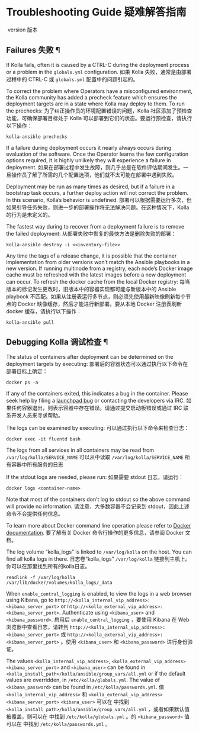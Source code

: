 # Troubleshooting Guide 疑难解答指南

​        version 版本              



## Failures 失败 ¶

If Kolla fails, often it is caused by a CTRL-C during the deployment process or a problem in the `globals.yml` configuration.
如果 Kolla 失败，通常是由部署过程中的 CTRL-C 或 `globals.yml` 配置中的问题引起的。

To correct the problem where Operators have a misconfigured environment, the Kolla community has added a precheck feature which ensures the deployment targets are in a state where Kolla may deploy to them. To run the prechecks:
为了纠正操作员的环境配置错误的问题，Kolla 社区添加了预检查功能，可确保部署目标处于 Kolla 可以部署到它们的状态。要运行预检查，请执行以下操作：

```
kolla-ansible prechecks
```

If a failure during deployment occurs it nearly always occurs during evaluation of the software. Once the Operator learns the few configuration options required, it is highly unlikely they will experience a failure in deployment.
如果在部署过程中发生故障，则几乎总是在软件评估期间发生。一旦操作员了解了所需的几个配置选项，他们就不太可能在部署中遇到失败。

Deployment may be run as many times as desired, but if a failure in a bootstrap task occurs, a further deploy action will not correct the problem. In this scenario, Kolla’s behavior is undefined.
部署可以根据需要运行多次，但如果引导任务失败，则进一步的部署操作将无法解决问题。在这种情况下，Kolla 的行为是未定义的。

The fastest way during to recover from a deployment failure is to remove the failed deployment:
从部署失败中恢复的最快方法是删除失败的部署：

```
kolla-ansible destroy -i <<inventory-file>>
```

Any time the tags of a release change, it is possible that the container implementation from older versions won’t match the Ansible playbooks in a new version. If running multinode from a registry, each node’s Docker image cache must be refreshed with the latest images before a new deployment can occur. To refresh the docker cache from the local Docker registry:
每当版本的标记发生更改时，旧版本中的容器实现都可能与新版本中的 Ansible playbook 不匹配。如果从注册表运行多节点，则必须先使用最新映像刷新每个节点的 Docker  映像缓存，然后才能进行新部署。要从本地 Docker 注册表刷新 docker 缓存，请执行以下操作：

```
kolla-ansible pull
```

## Debugging Kolla 调试检查 ¶

The status of containers after deployment can be determined on the deployment targets by executing:
部署后的容器状态可以通过执行以下命令在部署目标上确定：

```
docker ps -a
```

If any of the containers exited, this indicates a bug in the container. Please seek help by filing a [launchpad bug](https://bugs.launchpad.net/kolla-ansible/+filebug) or contacting the developers via IRC.
如果任何容器退出，则表示容器中存在错误。请通过提交启动板错误或通过 IRC 联系开发人员来寻求帮助。

The logs can be examined by executing:
可以通过执行以下命令来检查日志：

```
docker exec -it fluentd bash
```

The logs from all services in all containers may be read from `/var/log/kolla/SERVICE_NAME`
可以从中读取 `/var/log/kolla/SERVICE_NAME` 所有容器中所有服务的日志

If the stdout logs are needed, please run:
如果需要 stdout 日志，请运行：

```
docker logs <container-name>
```

Note that most of the containers don’t log to stdout so the above command will provide no information.
请注意，大多数容器不会记录到 stdout，因此上述命令不会提供任何信息。

To learn more about Docker command line operation please refer to [Docker documentation](https://docs.docker.com/reference/).
要了解有关 Docker 命令行操作的更多信息，请参阅 Docker 文档。

The log volume “kolla_logs” is linked to `/var/log/kolla` on the host. You can find all kolla logs in there.
日志卷“kolla_logs” `/var/log/kolla` 链接到主机上。你可以在那里找到所有的kolla日志。

```
readlink -f /var/log/kolla
/var/lib/docker/volumes/kolla_logs/_data
```

When `enable_central_logging` is enabled, to view the logs in a web browser using Kibana, go to `http://<kolla_internal_vip_address>:<kibana_server_port>` or `http://<kolla_external_vip_address>:<kibana_server_port>`. Authenticate using `<kibana_user>` and `<kibana_password>`.
启用后 `enable_central_logging` ，要使用 Kibana 在 Web 浏览器中查看日志，请转到 `http://<kolla_internal_vip_address>:<kibana_server_port>` 或 `http://<kolla_external_vip_address>:<kibana_server_port>` 。使用 `<kibana_user>` 和 `<kibana_password>` 进行身份验证。

The values `<kolla_internal_vip_address>`, `<kolla_external_vip_address>` `<kibana_server_port>` and `<kibana_user>` can be found in `<kolla_install_path>/kolla/ansible/group_vars/all.yml` or if the default values are overridden, in `/etc/kolla/globals.yml`. The value of `<kibana_password>` can be found in `/etc/kolla/passwords.yml`.
值 `<kolla_internal_vip_address>` 和 `<kolla_external_vip_address>` `<kibana_server_port>` `<kibana_user>` 可以在 中找到 `<kolla_install_path>/kolla/ansible/group_vars/all.yml` ，或者如果默认值被覆盖，则可以在 中找到 `/etc/kolla/globals.yml` 。的 `<kibana_password>` 值可以在 中找到 `/etc/kolla/passwords.yml` 。